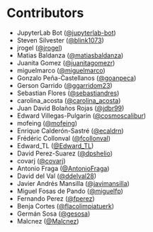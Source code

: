 # Contributors

* JupyterLab Bot ([@jupyterlab-bot](https://crowdin.com/profile/jupyterlab-bot))
* Steven Silvester ([@blink1073](https://crowdin.com/profile/blink1073))
* jrogel ([@jrogel](https://crowdin.com/profile/jrogel))
* Matias Baldanza ([@matiasbaldanza](https://crowdin.com/profile/matiasbaldanza))
* Juanita Gomez ([@juanitagomezr](https://crowdin.com/profile/juanitagomezr))
* miguelmarco ([@miguelmarco](https://crowdin.com/profile/miguelmarco))
* Gonzalo Peña-Castellanos ([@goanpeca](https://crowdin.com/profile/goanpeca))
* Gerson Garrido ([@ggarridom23](https://crowdin.com/profile/ggarridom23))
* Sebastian Flores ([@sebastiandres](https://crowdin.com/profile/sebastiandres))
* carolina_acosta ([@carolina_acosta](https://crowdin.com/profile/carolina_acosta))
* Juan David Bolaños Rojas ([@jdbr99](https://crowdin.com/profile/jdbr99))
* Edward Villegas-Pulgarin ([@cosmoscalibur](https://crowdin.com/profile/cosmoscalibur))
* mofeing ([@mofeing](https://crowdin.com/profile/mofeing))
* Enrique Calderón-Sastré ([@ecaldrn](https://crowdin.com/profile/ecaldrn))
* Frédéric Collonval ([@fcollonval](https://crowdin.com/profile/fcollonval))
* Edward_TL ([@Edward_TL](https://crowdin.com/profile/Edward_TL))
* David Perez-Suarez ([@dpshelio](https://crowdin.com/profile/dpshelio))
* covarj ([@covarj](https://crowdin.com/profile/covarj))
* Antonio Fraga ([@AntonioFraga](https://crowdin.com/profile/AntonioFraga))
* David del Val ([@ddelval28](https://crowdin.com/profile/ddelval28))
* Javier Andrés Mansilla ([@javimansilla](https://crowdin.com/profile/javimansilla))
* Miguel Fosas de Pando ([@miguelfp](https://crowdin.com/profile/miguelfp))
* Fernando Perez ([@fperez](https://crowdin.com/profile/fperez))
* Benja Cortes ([@flacolimpiatuerk](https://crowdin.com/profile/flacolimpiatuerk))
* Germán Sosa ([@gesosa](https://crowdin.com/profile/gesosa))
* Malcnez ([@Malcnez](https://crowdin.com/profile/Malcnez))
